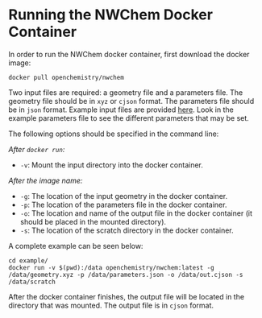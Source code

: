Running the NWChem Docker Container
=================================

In order to run the NWChem docker container, first download the
docker image:

```
docker pull openchemistry/nwchem
```

Two input files are required: a geometry file and a parameters file.
The geometry file should be in `xyz` or `cjson` format. The
parameters file should be in `json` format. Example input files are provided
[here](example). Look in the example parameters file to see the different
parameters that may be set.

The following options should be specified in the command line:

*After `docker run`:*
* `-v`: Mount the input directory into the docker container.

*After the image name:*
* `-g`: The location of the input geometry in the docker container.
* `-p`: The location of the parameters file in the docker container.
* `-o`: The location and name of the output file in the docker container
        (it should be placed in the mounted directory).
* `-s`: The location of the scratch directory in the docker container.

A complete example can be seen below:

```
cd example/
docker run -v $(pwd):/data openchemistry/nwchem:latest -g /data/geometry.xyz -p /data/parameters.json -o /data/out.cjson -s /data/scratch
```

After the docker container finishes, the output file will be located in
the directory that was mounted. The output file is in `cjson` format.
